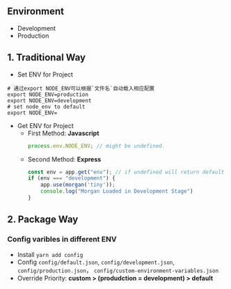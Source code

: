 ## Environment
- Development
- Production

## 1. Traditional Way
- Set ENV for Project
```shell
# 通过export NODE_ENV可以根据`文件名`自动载入相应配置
export NODE_ENV=production
export NODE_ENV=development
# set node_env to default
export NODE_ENV=
```

- Get ENV for Project
  - First Method: **Javascript**
    ```javascript
    process.env.NODE_ENV; // might be undefined.
    ```
  - Second Method: **Express**
    ```javascript
    const env = app.get("env"); // if undefined will return default value: development.
    if (env === "development") {
        app.use(morgan('tiny'));
        console.log("Morgan Loaded in Development Stage")
    }
    ```

## 2. Package Way
### Config varibles in different ENV
- Install `yarn add config`
- Config `config/default.json`, `config/development.json`, `config/production.json`， `config/custom-environment-variables.json`
- Override Priority: **custom > (produdction = development) > default**
